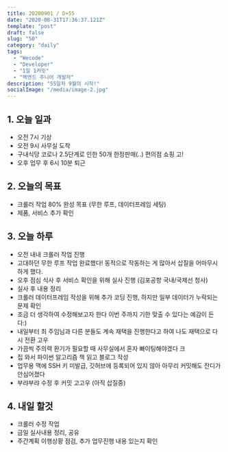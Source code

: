 ```yaml
---
title: 20200901 / D+55
date: "2020-08-31T17:36:37.121Z"
template: "post"
draft: false
slug: "50"
category: "daily"
tags:
  - "Wecode"
  - "Developer"
  - "1일 1커밋"
  - "백엔드 주니어 개발자"
description: "55일차 9월의 시작!"
socialImage: "/media/image-2.jpg"
---
```


## 1. 오늘 일과

- 오전 7시 기상
- 오전 9시 사무실 도착
- 구내식당 코로나 2.5단계로 인한 50개 한정판매(..) 편의점 쇼핑 고!
- 오후 업무 후 6시 10분 퇴근

## 2. 오늘의 목표

- 크롤러 작업 80% 완성 목표 (무한 루프, 데이터프레임 세팅)
- 제품, 서비스 추가 확인 

## 3. 오늘 하루

- 오전 내내 크롤러 작업 진행
- 고대하던 무한 루프 작업 완료했다! 동적으로 작동하는 게 많아서 삽질을 어마무시하게 했다.
- 오후 점심 식사 후 서비스 확인을 위해 실사 진행 (김포공항 국내/국제선 청사)
- 실사 후 내용 정리
- 크롤러 데이터프레임 작성을 위해 추가 코딩 진행, 하지만 일부 데이터가 누락되는 문제 확인
- 조금 더 생각하여 수정해보고자 한다 이번 주까지 기한 맞출 수 있다는 예감이 든다:)
- 내일부터 최 주임님과 다른 분들도 계속 재택을 진행한다고 하여 나도 재택으로 다시 전환 고우
- 가끔씩 주의력 환기가 필요할 때 사무실에서 혼자 빠이팅해야겠다 크
- 집 와서 파이썬 알고리즘 책 읽고 블로그 작성
- 업무용 맥에 SSH 키 미발급, 깃허브에 등록되어 있지 않아 아무리 커밋해도 잔디가 안심어졌다
- 부랴부랴 수정 후 커밋 고고우 (아직 삽질중)

## 4. 내일 할것

- 크롤러 수정 작업
- 금일 실사내용 정리, 공유
- 주간계획 이행상황 점검, 추가 업무진행 내용 있는지 확인